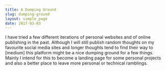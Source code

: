 ```yaml
---
title: A Dumping Ground
slug: dumping-ground
layout: simple_page
date: 2017-03-03
---
```


I have tried a few different iterations of personal websites and of online publishing in the past. Although I will still publish random thoughts on my favourite social media sites and longer thoughts tend to find their way to [medium] this platform might be a nice dumping ground for a few things. Mainly I intend for this to become a landing page for some personal projects and also a better place to leave more personal or technical ramblings.